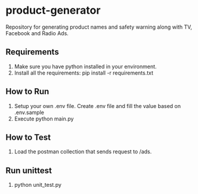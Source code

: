 # product-generator
Repository for generating product names and safety warning along with TV, Facebook and Radio Ads. 

## Requirements
1. Make sure you have python installed in your environment.
2. Install all the requirements: pip install -r requirements.txt

## How to Run
1. Setup your own .env file. Create .env file and fill the value based on .env.sample
2. Execute python main.py

## How to Test
1. Load the postman collection that sends request to /ads.

## Run unittest
1. python unit_test.py
